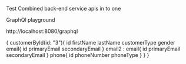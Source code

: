 Test Combined back-end service apis in to one

GraphQl playground

http://localhost:8080/graphql

{
  customerById(id: "3"){
    id
    firstName
    lastName
    customerType
    gender
    email{
      id
      primaryEmail
      secondaryEmail
    }
    email2 : email{
      id
      primaryEmail
      secondaryEmail
    }
    phone{
      id
      phoneNumber
      phoneType
    }
  }
} 